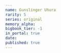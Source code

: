 ```yaml
---
name: Gunslinger Uhura
rarity: 5
series: original
memory_alpha:
bigbook_tier: -1
in_portal: true
date:
published: true
---
```



